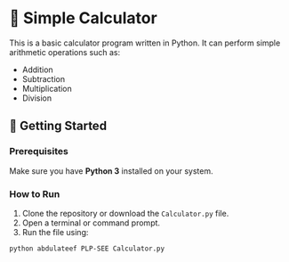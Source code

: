 # 🧮 Simple Calculator

This is a basic calculator program written in Python. It can perform simple arithmetic operations such as:

- Addition
- Subtraction
- Multiplication
- Division

## 🚀 Getting Started

### Prerequisites

Make sure you have **Python 3** installed on your system.

### How to Run

1. Clone the repository or download the `Calculator.py` file.
2. Open a terminal or command prompt.
3. Run the file using:

```bash
python abdulateef PLP-SEE Calculator.py
